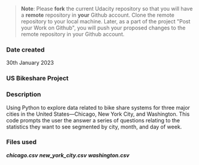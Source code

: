 >**Note**: Please **fork** the current Udacity repository so that you will have a **remote** repository in **your** Github account. Clone the remote repository to your local machine. Later, as a part of the project "Post your Work on Github", you will push your proposed changes to the remote repository in your Github account.

### Date created
30th January 2023

### US Bikeshare Project

### Description
Using Python to explore data related to bike share systems for three major cities in the United States—Chicago, New York City, and Washington. 
This code prompts the user the answer a series of questions relating to the statistics they want to see segmented by city, month, and day of week. 

### Files used
***chicago.csv***
***new_york_city.csv***
***washington.csv***


